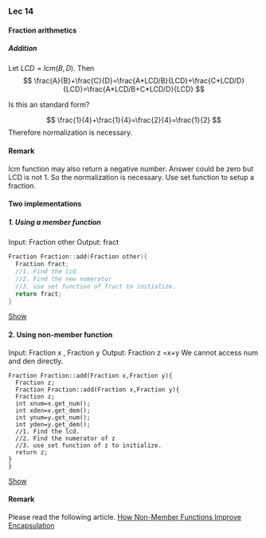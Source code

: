 ### Lec 14

#### Fraction arithmetics

##### Addition

Let $LCD=lcm(B,D)$. Then
$$
\frac{A}{B}+\frac{C}{D}=\frac{A*LCD/B}{LCD}+\frac{C*LCD/D}{LCD}=\frac{A*LCD/B+C*LCD/D}{LCD}
$$

Is this an standard form?

$$
\frac{1}{4}+\frac{1}{4}=\frac{2}{4}=\frac{1}{2}
$$
Therefore normalization is necessary.
#### Remark
lcm function may also return a negative number. Answer could be zero but LCD is not 1. So the normalization is necessary. Use set function to setup a fraction.
#### Two implementations
##### 1. Using a member function
Input: Fraction other
Output: fract
```c++
Fraction Fraction::add(Fraction other){
  Fraction fract;
  //1. Find the lcd.
  //2. Find the new numerator
  //3. use set function of fract to initialize.
  return fract;
}
```
[Show](http://cpp.sh/3unc)
#### 2. Using non-member function
Input: Fraction x , Fraction y
Output: Fraction z =x+y
We cannot access num and den directly.
```
Fraction Fraction::add(Fraction x,Fraction y){
  Fraction z;
  Fraction Fraction::add(Fraction x,Fraction y){
  Fraction z;
  int xnum=x.get_num();
  int xden=x.get_dem();
  int ynum=y.get_num();
  int yden=y.get_dem();
  //1. Find the lcd.
  //2. Find the numerator of z
  //3. use set function of z to initialize.
  return z;
}
}
```
[Show](http://cpp.sh/8vov)

#### Remark 
Please read the following article.
[How Non-Member Functions Improve Encapsulation](http://www.drdobbs.com/cpp/how-non-member-functions-improve-encapsu/184401197)


